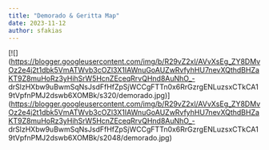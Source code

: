 ```yaml
---
title: "Demorado & Geritta Map"
date: 2023-11-12
author: sfakias
---
```


[![](https://blogger.googleusercontent.com/img/b/R29vZ2xl/AVvXsEg_ZY8DMvOz2e4j2t1dbk5VmATWvb3cOZl3X1IAWnuGoAUZwRvfyhHU7nevXQthdBHZaKT9Z8muHoRz3yHihSrW5HcnZEceqRrvQHnd8AuNhO_-
drSlzHXbw9uBwmSqNsJsdFfHfZpSjWCCgFTTn0x6RrGzrgENLuzsxCTkCA19tVpfnPMJ2dswb6XOMBk/s320/demorado.jpg)](https://blogger.googleusercontent.com/img/b/R29vZ2xl/AVvXsEg_ZY8DMvOz2e4j2t1dbk5VmATWvb3cOZl3X1IAWnuGoAUZwRvfyhHU7nevXQthdBHZaKT9Z8muHoRz3yHihSrW5HcnZEceqRrvQHnd8AuNhO_-
drSlzHXbw9uBwmSqNsJsdFfHfZpSjWCCgFTTn0x6RrGzrgENLuzsxCTkCA19tVpfnPMJ2dswb6XOMBk/s2048/demorado.jpg)




